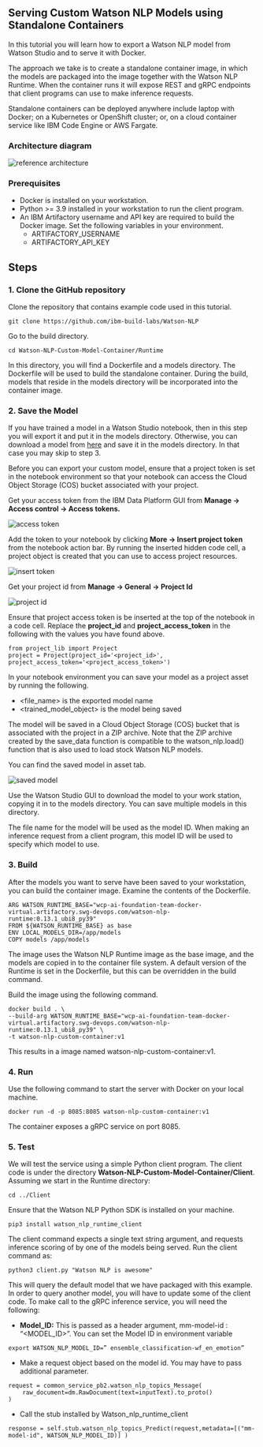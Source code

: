 ## Serving Custom Watson NLP Models using Standalone Containers
In this tutorial you will learn how to export a Watson NLP model from Watson Studio and to serve it with Docker. 

The approach we take is to create a standalone container image, in which the models are packaged into the image together with the Watson NLP Runtime.  When the container runs it will expose REST and gRPC endpoints that client programs can use to make inference requests. 

Standalone containers can be deployed anywhere include laptop with Docker; on a Kubernetes or OpenShift cluster; or, on a cloud container service like IBM Code Engine or AWS Fargate.  

### Architecture diagram

![reference architecture](Images/reference_architecture.png)
    
### Prerequisites
    
- Docker is installed on your workstation.
- Python >= 3.9 installed in your workstation to run the client program.
- An IBM Artifactory username and API key are required to build the Docker image. Set the following variables in your environment.
    - ARTIFACTORY_USERNAME
    -  ARTIFACTORY_API_KEY
    
## Steps
### 1. Clone the GitHub repository
Clone the repository that contains example code used in this tutorial. 
```
git clone https://github.com/ibm-build-labs/Watson-NLP 
```
Go to the build directory.
```
cd Watson-NLP-Custom-Model-Container/Runtime 
```
In this directory, you will find a Dockerfile and a models directory.  The Dockerfile will be used to build the standalone container.  During the build, models that reside in the models directory will be incorporated into the container image.

### 2. Save the Model
If you have trained a model in a Watson Studio notebook, then in this step you will export it and put it in the models directory.  Otherwise, you can download a model from [here](https://github.com/ibm-build-labs/Watson-NLP/releases/download/ml_model/ensemble_classification-wf_en_emotion) and save it in the models directory. In that case you may skip to step 3.

Before you can export your custom model, ensure that a project token is set in the notebook environment so that your notebook can access the Cloud Object Storage (COS) bucket associated with your project.  

Get your access token from the IBM Data Platform GUI from **Manage -> Access control -> Access tokens.** 

![access token](Images/access_token.png)

Add the token to your notebook by clicking **More -> Insert project token** from the notebook action bar. By running the inserted hidden code cell, a project object is created that you can use to access project resources. 

![insert token](Images/insert_token.png)

Get your project id from **Manage -> General -> Project Id**

![project id](Images/project_id.png)
    
Ensure that project access token is be inserted at the top of the notebook in a code cell.  Replace the **project_id** and **project_access_token** in the following with the values you have found above. 
```
from project_lib import Project 
project = Project(project_id='<project_id>', project_access_token='<project_access_token>') 
```
In your notebook environment you can save your model as a project asset by running the following. 
- <file_name> is the exported model name 
- <trained_model_object> is the model being saved

The model will be saved in a Cloud Object Storage (COS) bucket that is associated with the project in a ZIP archive.  Note that the ZIP archive created by the save_data function is compatible to the watson_nlp.load() function that is also used to load stock Watson NLP models.  

You can find the saved model in asset tab. 

![saved model](Images/saved_model.png)
    
Use the Watson Studio GUI to download the model to your work station, copying it in to the models directory. You can save multiple models in this directory.  

The file name for the model will be used as the model ID.  When making an inference request from a client program, this model ID will be used to specify which model to use. 

### 3. Build
After the models you want to serve have been saved to your workstation, you can build the container image.  Examine the contents of the Dockerfile. 
```
ARG WATSON_RUNTIME_BASE="wcp-ai-foundation-team-docker-virtual.artifactory.swg-devops.com/watson-nlp-runtime:0.13.1_ubi8_py39" 
FROM ${WATSON_RUNTIME_BASE} as base 
ENV LOCAL_MODELS_DIR=/app/models 
COPY models /app/models 
```

The image uses the Watson NLP Runtime image as the base image, and the models are copied in to the container file system.  A default version of the Runtime is set in the Dockerfile, but this can be overridden in the build command. 

Build the image using the following command. 
```
docker build . \ 
--build-arg WATSON_RUNTIME_BASE="wcp-ai-foundation-team-docker-virtual.artifactory.swg-devops.com/watson-nlp-runtime:0.13.1_ubi8_py39" \ 
-t watson-nlp-custom-container:v1 
```
This results in a image named watson-nlp-custom-container:v1. 
### 4. Run 
Use the following command to start the server with Docker on your local machine. 
```
docker run -d -p 8085:8085 watson-nlp-custom-container:v1 
```
The container exposes a gRPC service on port 8085. 

### 5. Test 
We will test the service using a simple Python client program.  The client code is under the directory **Watson-NLP-Custom-Model-Container/Client**.  Assuming we start in the Runtime directory: 
```
cd ../Client 
```
Ensure that the Watson NLP Python SDK is installed on your machine. 
```
pip3 install watson_nlp_runtime_client 
```
The client command expects a single text string argument, and requests inference scoring of by one of the models being served.  Run the client command as: 
```
python3 client.py "Watson NLP is awesome" 
```

This will query the default model that we have packaged with this example.  In order to query another model, you will have to update some of the client code. 
To make call to the gRPC inference service, you will need the following: 

- **Model_ID:** This is passed as a header argument, mm-model-id : “<MODEL_ID>”. You can set the Model ID in environment variable 
```
export WATSON_NLP_MODEL_ID=” ensemble_classification-wf_en_emotion” 
```
- Make a request object based on the model id. You may have to pass additional parameter. 
```
request = common_service_pb2.watson_nlp_topics_Message( 
    raw_document=dm.RawDocument(text=inputText).to_proto() 
) 
```
- Call the stub installed by Watson_nlp_runtime_client 
```
response = self.stub.watson_nlp_topics_Predict(request,metadata=[("mm-model-id", WATSON_NLP_MODEL_ID)] ) 
```

